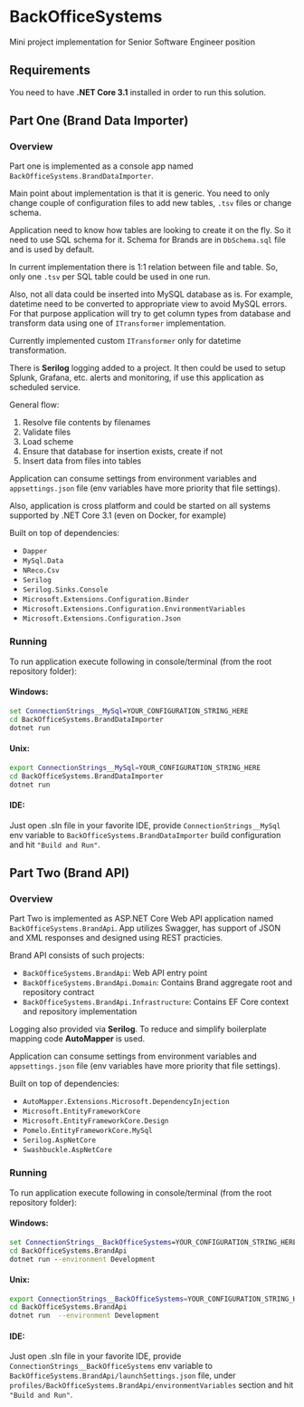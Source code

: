 # BackOfficeSystems
Mini project implementation for Senior Software Engineer position

## Requirements
You need to have **.NET Core 3.1** installed in order to run this solution.

## Part One (Brand Data Importer)

### Overview
Part one is implemented as a console app named `BackOfficeSystems.BrandDataImporter`.

Main point about implementation is that it is generic. You need to only change couple of configuration files to add new tables, `.tsv` files or change schema.

Application need to know how tables are looking to create it on the fly. So it need to use SQL schema for it. Schema for Brands are in `DbSchema.sql` file and is used by default.

In current implementation there is 1:1 relation between file and table. So, only one `.tsv` per SQL table could be used in one run.

Also, not all data could be inserted into MySQL database as is. For example, datetime need to be converted to appropriate view to avoid MySQL errors. For that purpose application will try to get column types from database and transform data using one of `ITransformer` implementation.

Currently implemented custom `ITransformer` only for datetime transformation.

There is **Serilog** logging added to a project. It then could be used to setup Splunk, Grafana, etc. alerts and monitoring, if use this application as scheduled service.

General flow:
1. Resolve file contents by filenames
2. Validate files
3. Load scheme
4. Ensure that database for insertion exists, create if not
5. Insert data from files into tables

Application can consume settings from environment variables and `appsettings.json` file (env variables have more priority that file settings).

Also, application is cross platform and could be started on all systems supported by .NET Core 3.1 (even on Docker, for example)

Built on top of dependencies:
- `Dapper`
- `MySql.Data`
- `NReco.Csv`
- `Serilog`
- `Serilog.Sinks.Console`
- `Microsoft.Extensions.Configuration.Binder`
- `Microsoft.Extensions.Configuration.EnvironmentVariables`
- `Microsoft.Extensions.Configuration.Json`

### Running
To run application execute following in console/terminal (from the root repository folder):

#### Windows:
```cmd
set ConnectionStrings__MySql=YOUR_CONFIGURATION_STRING_HERE
cd BackOfficeSystems.BrandDataImporter
dotnet run
```

#### Unix:
```bash
export ConnectionStrings__MySql=YOUR_CONFIGURATION_STRING_HERE
cd BackOfficeSystems.BrandDataImporter
dotnet run
```

#### IDE:

Just open .sln file in your favorite IDE, provide `ConnectionStrings__MySql` env variable to `BackOfficeSystems.BrandDataImporter` build configuration and hit `"Build and Run"`.

## Part Two (Brand API)

### Overview

Part Two is implemented as ASP.NET Core Web API application named `BackOfficeSystems.BrandApi`. App utilizes Swagger, has support of JSON and XML responses and designed using REST practicies.

Brand API consists of such projects:
- `BackOfficeSystems.BrandApi`: Web API entry point
- `BackOfficeSystems.BrandApi.Domain`: Contains Brand aggregate root and repository contract
- `BackOfficeSystems.BrandApi.Infrastructure`: Contains EF Core context and repository implementation

Logging also provided via **Serilog**. To reduce and simplify boilerplate mapping code **AutoMapper** is used.

Application can consume settings from environment variables and `appsettings.json` file (env variables have more priority that file settings).

Built on top of dependencies:
- `AutoMapper.Extensions.Microsoft.DependencyInjection`
- `Microsoft.EntityFrameworkCore`
- `Microsoft.EntityFrameworkCore.Design`
- `Pomelo.EntityFrameworkCore.MySql`
- `Serilog.AspNetCore`
- `Swashbuckle.AspNetCore`

### Running
To run application execute following in console/terminal (from the root repository folder):

#### Windows:
```cmd
set ConnectionStrings__BackOfficeSystems=YOUR_CONFIGURATION_STRING_HERE
cd BackOfficeSystems.BrandApi
dotnet run --environment Development
```

#### Unix:
```bash
export ConnectionStrings__BackOfficeSystems=YOUR_CONFIGURATION_STRING_HERE
cd BackOfficeSystems.BrandApi
dotnet run  --environment Development
```

#### IDE:

Just open .sln file in your favorite IDE, provide `ConnectionStrings__BackOfficeSystems` env variable to `BackOfficeSystems.BrandApi/launchSettings.json` file, under `profiles/BackOfficeSystems.BrandApi/environmentVariables` section and hit `"Build and Run"`.